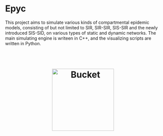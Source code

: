 # Epyc
This project aims to simulate various kinds of compartmental epidemic models, consisting of but not limited to SIR, SIR-SIR, SIS-SIR and the newly introduced SIS-SID, on various types of static and dynamic networks.
The main simulating engine is writeen in C++, and the visualizing scripts are written in Python.

<h1 align="center">
	<br>
	<img width="200" src="Model Illustration/SID-SID.png" alt="Bucket">
  <img width="220" src="Model Illustration/SIS-SIR.png" alt="Bucket" style = "margin:10000px" >
  <img width="200" style = "margin:10000px" src="Model Illustration/SIS-SID.png" alt="Bucket">

<br>
<br>

<br>
Three types of coinfective spreading models.
</h1>

### Prerequisites

#### The simulating engine:
```
A C++ compiler
Boost C++ library
```
#### Analysis component:
```
Python3
numpy
scipy
sklearn
matplotlib
pandas
networkx
```
### Installing


```
Enter the Src directory and call the makefile by simply typing "make" in the command line.
```
